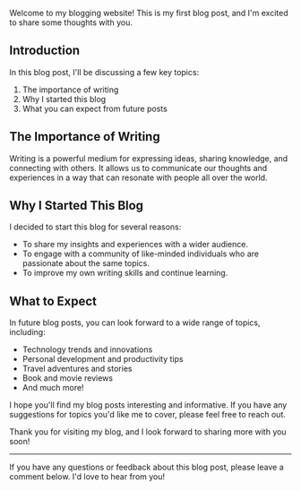 [//]: # (Title: My First Blog Post)
[//]: # (Author: ChatGPT)

Welcome to my blogging website! This is my first blog post, and I'm excited to share some thoughts with you.

## Introduction

In this blog post, I'll be discussing a few key topics:

1. The importance of writing
2. Why I started this blog
3. What you can expect from future posts

## The Importance of Writing

Writing is a powerful medium for expressing ideas, sharing knowledge, and connecting with others. It allows us to communicate our thoughts and experiences in a way that can resonate with people all over the world.

## Why I Started This Blog

I decided to start this blog for several reasons:

- To share my insights and experiences with a wider audience.
- To engage with a community of like-minded individuals who are passionate about the same topics.
- To improve my own writing skills and continue learning.

## What to Expect

In future blog posts, you can look forward to a wide range of topics, including:

- Technology trends and innovations
- Personal development and productivity tips
- Travel adventures and stories
- Book and movie reviews
- And much more!

I hope you'll find my blog posts interesting and informative. If you have any suggestions for topics you'd like me to cover, please feel free to reach out.

Thank you for visiting my blog, and I look forward to sharing more with you soon!

---

If you have any questions or feedback about this blog post, please leave a comment below. I'd love to hear from you!
